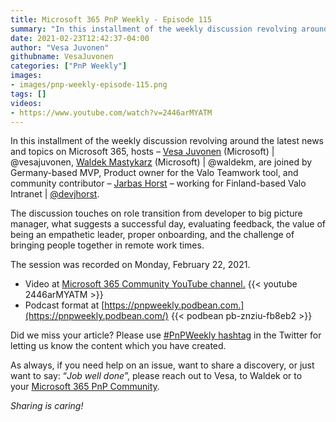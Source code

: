```yaml
---
title: Microsoft 365 PnP Weekly - Episode 115
summary: "In this installment of the weekly discussion revolving around the latest news and topics on Microsoft 365, hosts – Vesa Juvonen (Microsoft), Waldek Mastykarz (Microsoft), are joined by Germany-based MVP, Product owner for the Valo Teamwork tool, and community contributor – Jarbas Horst – working for Finland-based Valo Intranet"
date: 2021-02-23T12:42:37-04:00
author: "Vesa Juvonen"
githubname: VesaJuvonen
categories: ["PnP Weekly"]
images:
- images/pnp-weekly-episode-115.png
tags: []
videos:
- https://www.youtube.com/watch?v=2446arMYATM
---
```


In this installment of the weekly discussion revolving around the latest news and topics on Microsoft 365, hosts – [Vesa Juvonen](https://twitter.com/vesajuvonen) (Microsoft) | @vesajuvonen, [Waldek Mastykarz](https://twitter.com/waldekm) (Microsoft) | @waldekm, are joined by Germany-based MVP, Product owner for the Valo Teamwork tool, and community contributor – [Jarbas Horst](https://twitter.com/devjhorst) – working for Finland-based Valo Intranet | [@devjhorst](/t5/user/viewprofilepage/user-id/578429).   

The discussion touches on role transition from developer to big picture manager, what suggests a successful day, evaluating feedback, the value of being an empathetic leader, proper onboarding, and the challenge of bringing people together in remote work times.

The session was recorded on Monday, February 22, 2021.

*   Video at [Microsoft 365 Community YouTube channel.](https://aka.ms/m365pnp-videos)
    {{< youtube 2446arMYATM >}}
*   Podcast format at [https://pnpweekly.podbean.com.](https://pnpweekly.podbean.com/) 
    {{< podbean pb-znziu-fb8eb2 >}}

Did we miss your article? Please use [#PnPWeekly hashtag](https://twitter.com/search?q=%23pnpweekly) in the Twitter for letting us know the content which you have created. 

As always, if you need help on an issue, want to share a discovery, or just want to say: “_Job well done_”, please reach out to Vesa, to Waldek or to your [Microsoft 365 PnP Community](https://aka.ms/m365pnp).

_Sharing is caring!_
